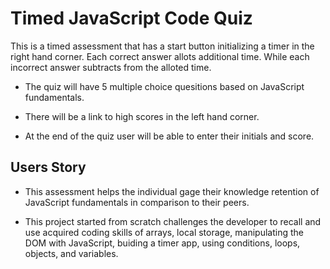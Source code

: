 # Timed JavaScript Code Quiz 
This is a timed assessment that has a start button initializing a timer in the right hand corner. Each correct answer allots additional time. While each incorrect answer subtracts from the alloted time. 

* The quiz will have 5 multiple choice quesitions based on JavaScript fundamentals.

* There will be a link to high scores in the left hand corner.

* At the end of the quiz user will be able to enter their initials and score. 

## Users Story
* This assessment helps the individual gage their knowledge retention of JavaScript fundamentals in comparison to their peers. 

* This project started from scratch challenges the developer to recall and use acquired coding skills of arrays, local storage, manipulating the DOM with JavaScript, buiding a timer app, using conditions, loops, objects, and variables.
